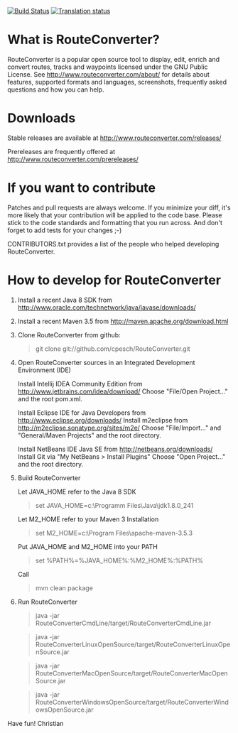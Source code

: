 [![Build Status](https://travis-ci.org/cpesch/RouteConverter.svg?branch=master)](https://travis-ci.org/cpesch/RouteConverter)
<a href="https://hosted.weblate.org/engage/routeconverter/?utm_source=widget">
<img src="https://hosted.weblate.org/widgets/routeconverter/-/svg-badge.svg" alt="Translation status" />
</a>

What is RouteConverter?
=======================

RouteConverter is a popular open source tool to display, edit, enrich and convert
routes, tracks and waypoints licensed under the GNU Public License.
See http://www.routeconverter.com/about/ for details about features, supported formats
and languages, screenshots, frequently asked questions and how you can help.

Downloads
=========

Stable releases are available at http://www.routeconverter.com/releases/

Prereleases are frequently offered at http://www.routeconverter.com/prereleases/

If you want to contribute
=========================

Patches and pull requests are always welcome. If you minimize your diff, it's more
likely that your contribution will be applied to the code base. Please stick to the
code standards and formatting that you run across. And don't forget to add tests for
your changes ;-)

CONTRIBUTORS.txt provides a list of the people who helped developing RouteConverter.

How to develop for RouteConverter
=================================

1. Install a recent Java 8 SDK from http://www.oracle.com/technetwork/java/javase/downloads/

2. Install a recent Maven 3.5 from http://maven.apache.org/download.html

3. Clone RouteConverter from github:
   > git clone git://github.com/cpesch/RouteConverter.git

4. Open RouteConverter sources in an Integrated Development Environment (IDE)

   Install Intellij IDEA Community Edition from http://www.jetbrains.com/idea/download/
   Choose "File/Open Project..." and the root pom.xml.

   Install Eclipse IDE for Java Developers from http://www.eclipse.org/downloads/
   Install m2eclipse from http://m2eclipse.sonatype.org/sites/m2e/
   Choose "File/Import..." and "General/Maven Projects" and the root directory.

   Install NetBeans IDE Java SE from http://netbeans.org/downloads/
   Install Git via "My NetBeans > Install Plugins"
   Choose "Open Project..." and the root directory.

5. Build RouteConverter

   Let JAVA_HOME refer to the Java 8 SDK
   > set JAVA_HOME=c:\Programm Files\Java\jdk1.8.0_241
                                                                    
   Let M2_HOME refer to your Maven 3 Installation
   > set M2_HOME=c:\Program Files\apache-maven-3.5.3
                                                                     
   Put JAVA_HOME and M2_HOME into your PATH
   > set %PATH%=%JAVA_HOME%:%M2_HOME%:%PATH%
                                                                     
   Call
   > mvn clean package

6. Run RouteConverter
   > java -jar RouteConverterCmdLine/target/RouteConverterCmdLine.jar
                         
   > java -jar RouteConverterLinuxOpenSource/target/RouteConverterLinuxOpenSource.jar
                         
   > java -jar RouteConverterMacOpenSource/target/RouteConverterMacOpenSource.jar
                         
   > java -jar RouteConverterWindowsOpenSource/target/RouteConverterWindowsOpenSource.jar

Have fun!
Christian